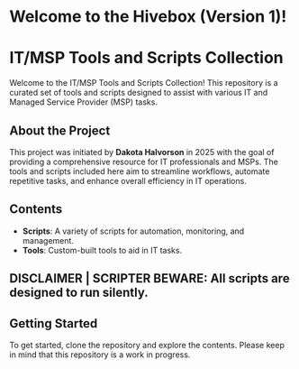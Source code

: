# Welcome to the Hivebox (Version 1)!

# IT/MSP Tools and Scripts Collection

Welcome to the IT/MSP Tools and Scripts Collection! This repository is a curated set of tools and scripts designed to assist with various IT and Managed Service Provider (MSP) tasks.

## About the Project

This project was initiated by **Dakota Halvorson** in 2025 with the goal of providing a comprehensive resource for IT professionals and MSPs. The tools and scripts included here aim to streamline workflows, automate repetitive tasks, and enhance overall efficiency in IT operations.

## Contents

- **Scripts**: A variety of scripts for automation, monitoring, and management.
- **Tools**: Custom-built tools to aid in IT tasks.

## DISCLAIMER | SCRIPTER BEWARE: All scripts are designed to run silently. 

## Getting Started

To get started, clone the repository and explore the contents. Please keep in mind that this repository is a work in progress.
